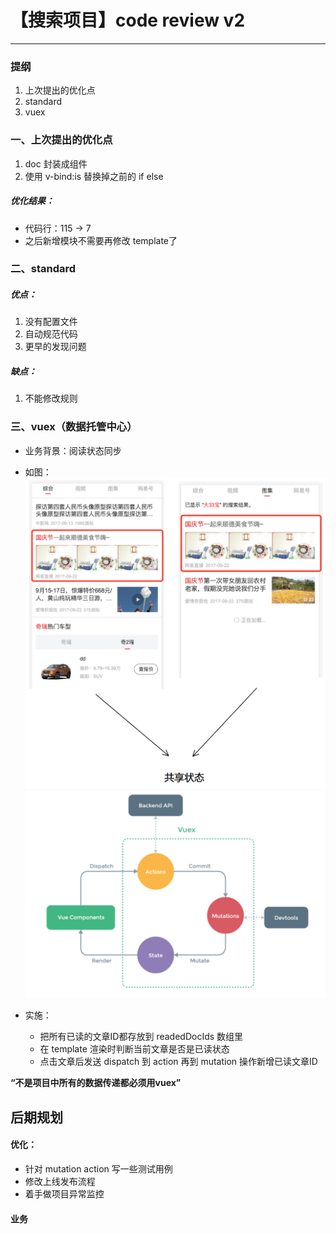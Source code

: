 # 【搜索项目】code review v2



---

### 提纲
1. 上次提出的优化点
2. standard
3. vuex


### 一、上次提出的优化点
1. doc 封装成组件
2. 使用 v-bind:is 替换掉之前的 if else



##### 优化结果：
* 代码行：115 -> 7
* 之后新增模块不需要再修改 template了

### 二、standard

##### 优点：
1. 没有配置文件
2. 自动规范代码
3. 更早的发现问题

##### 缺点：
1. 不能修改规则


### 三、vuex（数据托管中心）
* 业务背景：阅读状态同步
* 如图：
![](./images/share-state.png)
![](./images/vuex.png)

* 实施：
    - 把所有已读的文章ID都存放到 readedDocIds 数组里
    - 在 template 渲染时判断当前文章是否是已读状态
    - 点击文章后发送 dispatch 到 action 再到 mutation 操作新增已读文章ID

**“不是项目中所有的数据传递都必须用vuex”**

## 后期规划
#### 优化：
* 针对 mutation action 写一些测试用例
* 修改上线发布流程
* 着手做项目异常监控

#### 业务